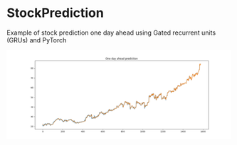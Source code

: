 # StockPrediction

Example of stock prediction one day ahead using Gated recurrent units (GRUs) and PyTorch

![Prediction example](https://github.com/JoseLlorensRipolles/StockPrediction/blob/master/resources/prediction.png)
